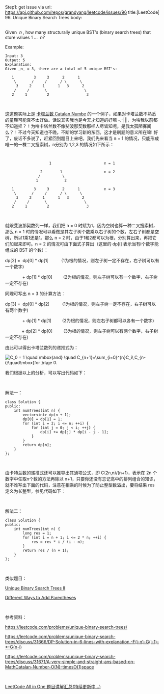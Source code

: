 Step1: get issue via url: https://api.github.com/repos/grandyang/leetcode/issues/96 
 title:[LeetCode] 96. Unique Binary Search Trees 
 body:  
  

Given  _n_ , how many structurally unique BST's (binary search trees) that store values 1 ...  _n_?

Example:
    
    
    Input: 3
    Output: 5
    Explanation:
    Given _n_ = 3, there are a total of 5 unique BST's:
    
       1         3     3      2      1
        \       /     /      / \      \
         3     2     1      1   3      2
        /     /       \                 \
       2     1         2                 3

 

这道题实际上是 [卡塔兰数 Catalan Numbe](https://zh.wikipedia.org/wiki/%E5%8D%A1%E5%A1%94%E5%85%B0%E6%95%B0) 的一个例子，如果对卡塔兰数不熟悉的童鞋可能真不太好做。话说其实我也是今天才知道的好嘛 -.-|||，为啥我以前都不知道捏？！为啥卡塔兰数不像斐波那契数那样人尽皆知呢，是我太孤陋寡闻么？！不过今天知道也不晚，不断的学习新的东西，这才是刷题的意义所在嘛! 好了，废话不多说了，赶紧回到题目上来吧。我们先来看当 n = 1 的情况，只能形成唯一的一棵二叉搜索树，n分别为 1,2,3 的情况如下所示：

 
    
    
                        1                        n = 1
    
                    2        1                   n = 2
                   /          \
                  1            2
      
       1         3     3      2      1           n = 3
        \       /     /      / \      \
         3     2     1      1   3      2
        /     /       \                 \
       2     1         2                 3

 

就跟斐波那契数列一样，我们把 n = 0 时赋为1，因为空树也算一种二叉搜索树，那么 n = 1 时的情况可以看做是其左子树个数乘以右子树的个数，左右子树都是空树，所以1乘1还是1。那么 n = 2 时，由于1和2都可以为根，分别算出来，再把它们加起来即可。n = 2 的情况可由下面式子算出（这里的 dp[i] 表示当有i个数字能组成的 BST 的个数）：

dp[2] =  dp[0] * dp[1]　　　(1为根的情况，则左子树一定不存在，右子树可以有一个数字)

　　　　+ dp[1] * dp[0]　　  (2为根的情况，则左子树可以有一个数字，右子树一定不存在)

同理可写出 n = 3 的计算方法：

dp[3] =  dp[0] * dp[2]　　　(1为根的情况，则左子树一定不存在，右子树可以有两个数字)

　　　　+ dp[1] * dp[1]　　  (2为根的情况，则左右子树都可以各有一个数字)

 　　　  + dp[2] * dp[0]　　  (3为根的情况，则左子树可以有两个数字，右子树一定不存在)

由此可以得出卡塔兰数列的递推式为：

![C_0 = 1 \\quad \\mbox{and} \\quad C_{n+1}=\\sum_{i=0}^{n}C_i\\,C_{n-i}\\quad\\mbox{for }n\\ge 0.](http://upload.wikimedia.org/math/6/2/1/6217b3c99a3243afcd5d8dbd58186822.png)

我们根据以上的分析，可以写出代码如下：

 

解法一：
    
    
    class Solution {
    public:
        int numTrees(int n) {
            vector<int> dp(n + 1);
            dp[0] = dp[1] = 1;
            for (int i = 2; i <= n; ++i) {
                for (int j = 0; j < i; ++j) {
                    dp[i] += dp[j] * dp[i - j - 1];
                }
            }
            return dp[n];
        }
    };

 

由卡特兰数的递推式还可以推导出其通项公式，即 C(2n,n)/(n+1)，表示在 2n 个数字中任取n个数的方法再除以 n+1，只要你还没有忘记高中的排列组合的知识，就不难写出下面的代码，注意在相乘的时候为了防止整型数溢出，要将结果 res 定义为长整型，参见代码如下：

 

解法二：
    
    
    class Solution {
    public:
        int numTrees(int n) {
            long res = 1;
            for (int i = n + 1; i <= 2 * n; ++i) {
                res = res * i / (i - n);
            }
            return res / (n + 1);
        }
    };

 

类似题目：

[Unique Binary Search Trees II](http://www.cnblogs.com/grandyang/p/4301096.html)

[Different Ways to Add Parentheses](http://www.cnblogs.com/grandyang/p/4682458.html)

 

参考资料：

<https://leetcode.com/problems/unique-binary-search-trees/>

<https://leetcode.com/problems/unique-binary-search-trees/discuss/31666/DP-Solution-in-6-lines-with-explanation.-F(i-n)-G(i-1)-*-G(n-i)>

<https://leetcode.com/problems/unique-binary-search-trees/discuss/31671/A-very-simple-and-straight-ans-based-on-MathCatalan-Number-O(N)-timesO(1)space>

 

[LeetCode All in One 题目讲解汇总(持续更新中...)](http://www.cnblogs.com/grandyang/p/4606334.html)
